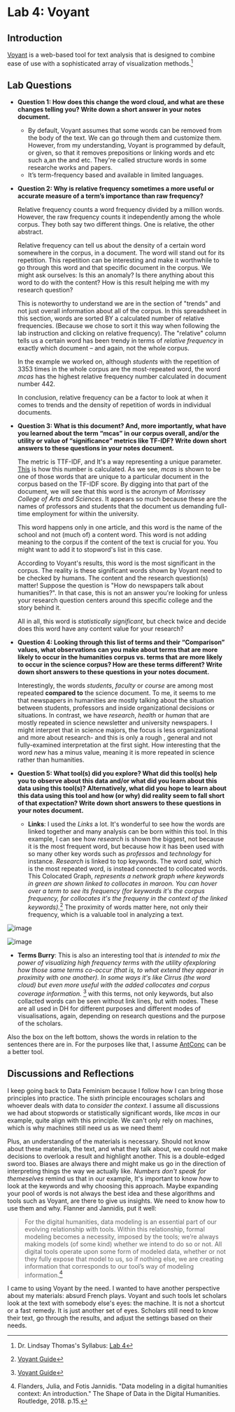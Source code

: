 # Lab 4: Voyant
## Introduction
[Voyant](https://voyant-tools.org/) is a web-based tool for text analysis that is designed to combine ease of use with a sophisticated array of visualization methods.[^1] 
## Lab Questions

- **Question 1: How does this change the word cloud, and what are these changes telling you? Write down a short answer in your notes document.**
   - By default, Voyant assumes that some words can be removed from the body of the text. We can go through them and customize them. 
    However, from my understanding, Voyant is programmed by default, or given, so that it removes prepositions or linking words and etc such a,an the and etc. They're called structure words in some researche works and papers.
   - It’s term-frequency based and available in limited languages. 


- **Question 2: Why is relative frequency sometimes a more useful or accurate measure of a term’s importance than raw frequency?**  
  
  
  Relative frequency counts a word frequency divided by a million words. However, the raw frequency counts it independently among the whole corpus. They both say two different things. One is relative, the other abstract.
  
  Relative frequency can tell us about the density of a certain word somewhere in the corpus, in a document. The word will stand out for its repetition. This repetition can be interesting and make it worthwhile to go through this word and that specific document in the corpus. We might ask ourselves: Is this an anomaly? Is there anything about this word to do with the content? How is this result helping me with my research question?

  This is noteworthy to understand we are in the section of "trends" and not just overall information about all of the corpus. In this spreadsheet in this section, words are sorted BY a calculated number of relative frequencies. (Because we chose to sort it this way when following the lab instruction and clicking on relative frequency). The "relative" column tells us a certain word has been trendy in terms of *relative frequency* in exactly which document – and again, not the whole corpus.

  In the example we worked on, although *students* with the repetition of 3353 times in the whole corpus are the most-repeated word, the word *mcas* has the highest relative frequency number calculated in document number 442.

  In conclusion, relative frequency can be a factor to look at when it comes to trends and the density of repetition of words in individual documents.

- **Question 3: What is this document? And, more importantly, what have you learned about the term “mcas” in our corpus overall, and/or the utility or value of “significance” metrics like TF-IDF? Write down short answers to these questions in your notes document.**
  
  
  The metric is TTF-IDF, and It's a way representing a unique parameter. [This](https://towardsdatascience.com/tf-term-frequency-idf-inverse-document-frequency-from-scratch-in-python-6c2b61b78558) is how this number is calculated. As we see, *mcas* is shown to be one of those words that are unique to a particular document in the corpus based on the TF-IDF score. By digging into that part of the document, we will see that this word is the acronym of *Morrissey College of Arts and Sciences*. It appears so much because these are the names of professors and students that the document us demanding full-time employment for within the university. 

  This word happens only in one article, and this word is the name of the school and not (much of) a content word. This word is not adding meaning to the corpus if the content of the text is crucial for you. You might want to add it to stopword's list in this case.

  According to Voyant's results, this word is the most significant in the corpus. The reality is these significant words shown by Voyant need to be checked by humans. The content and the research question(s) matter! Suppose the question is "How do newspapers talk about humanities?". In that case, this is not an answer you're looking for unless your research question centers around this specific college and the story behind it.

   All in all, this word is *statistically significant*, but check twice and decide does this word have any content value for your research?

- **Question 4: Looking through this list of terms and their “Comparison” values, what observations can you make about terms that are more likely to occur in the humanities corpus vs. terms that are more likely to occur in the science corpus? How are these terms different? Write down short answers to these questions in your notes document.**

  Interestingly, the words *students*, *faculty* or *course* are among most repeated **compared to** the science document. To me, it seems to me that newspapers in humanities are mostly talking about the situation between students, professors and inside organizational decisions or situations. In contrast, we have *research*, *health* or *human* that are mostly repeated in science newsletter and university newspapers. I might interpret that in science majors, the focus is less organizational and more about research- and this is only a rough , general and not fully-examined interpretation at the first sight. How interesting that the word *new* has a minus value, meaning it is more repeated in science rather than humanities. 



- **Question 5: What tool(s) did you explore? What did this tool(s) help you to observe about this data and/or what did you learn about this data using this tool(s)? Alternatively, what did you hope to learn about this data using this tool and how (or why) did reality seem to fall short of that expectation? Write down short answers to these questions in your notes document.**

  - **Links**: I used the *Links* a lot. It's wonderful to see how the words are linked together and many analysis can be born within this tool. In this example, I can see how *research* is shown the biggest, not because it is the most frequent word, but because how it has been used with so many other key words such as *professos* and *technology* for instance. *Research* is linked to top keywords. The word *said*, which is the most repeated word, is instead connected to collocated words.
   This Colocated Graph, *represents a network graph where keywords in green are shown linked to collocates in maroon. You can hover over a term to see its frequency (for keywords it's the corpus frequency, for collocates it's the frequeny in the context of the linked keywords).*[^2] The proximity of words matter here, not only their frequency, which is a valuable tool in analyzing a text.
   
![image](file:///Users/Jasmine/Desktop/sci.png)


![image](file:///Users/Jasmine/Desktop/hum.png)

   - **Terms Burry**: This is also an interesting tool that *is intended to mix the power of visualizing high frequency terms with the utility ofexploring how those same terms co-occur (that is, to what extend they appear in proximity with one another). In some ways it's like Cirrus (the word cloud) but even more useful with the added collocates and corpus coverage information.* [^3]
  with this terms, not only keywords, but also collacted words can be seen without link lines, but with nodes. These are all used in DH for different purposes and different modes of visualisations, again, depending on research questions and the purpose of the scholars.
  
  
  Also the box on the left bottom, shows the words in relation to the sentences there are in. For the purposes like that, I assume [AntConc](http://www.laurenceanthony.net/software/antconc/) can be a better tool.

## Discussions and Reflections

   I keep going back to Data Feminism because I follow how I can bring those principles into practice. The sixth principle encourages scholars and whoever deals with data to *consider the context*. I assume all discussions we had about stopwords or statistically significant words, like *mcas* in our example, quite align with this principle. We can't only rely on machines, which is why machines still need us as we need them! 
   
   Plus, an understanding of the materials is necessary. Should not know about these materials, the text, and what they talk about, we could not make decisions to overlook a result and highlight another. This is a double-edged sword too. Biases are always there and might make us go in the direction of interpreting things the way we actually like. 
   *Numbers don't speak for themeselves* remind us that in our example, It's important to know *how* to look at the keywords and why choosing this approach. Maybe expanding your pool of words is not always the best idea and these algorithms and tools such as Voyant, are there to give us insights. We need to know how to use them and why. Flanner and Jannidis, put it well:
   
   >For the digital humanities, data modeling is an essential part of our evolving relationship with tools. Within this relationship, formal modeling becomes a necessity, imposed by the tools; we’re always making models (of some kind) whether we intend to do so or not. All digital tools operate upon some form of modeled data, whether or not they fully expose that model to us, so if nothing else, we are creating information that corresponds to our tool’s way of modeling information.[^4]
   
   I came to using Voyant by the need. I wanted to have another perspective about my materials: absurd French plays. Voyant and such tools let scholars look at the text with somebody else's eyes: the machine. It is not a shortcut or a fast remedy. It is just another set of eyes. Scholars still need to know their text, go through the results, and adjust the settings based on their needs.





[^1]: Dr. Lindsay Thomas's Syllabus: [Lab 4](https://lindsaythomas.net/eng612s22/labs/lab-4/)
[^2]: [Voyant Guide](https://voyant-tools.org/docs/#!/guide/collocatesgraph)
[^3]: [Voyant Guide](https://voyant-tools.org/docs/#!/guide/termsberry)
[^4]: Flanders, Julia, and Fotis Jannidis. "Data modeling in a digital humanities context: An introduction." The Shape of Data in the Digital Humanities. Routledge, 2018. p.15.
